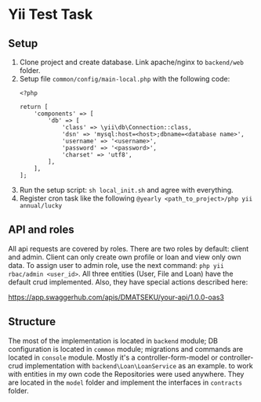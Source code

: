 # Yii Test Task

## Setup

1. Clone project and create database. Link apache/nginx to `backend/web` folder.
2. Setup file `common/config/main-local.php` with the following code:
    ```
    <?php
    
    return [
        'components' => [
            'db' => [
                'class' => \yii\db\Connection::class,
                'dsn' => 'mysql:host=<host>;dbname=<database name>',
                'username' => '<username>',
                'password' => '<password>',
                'charset' => 'utf8',
            ],
        ],
    ];
    ```
3. Run the setup script: `sh local_init.sh` and agree with everything.
4. Register cron task like the following `@yearly <path_to_project>/php yii annual/lucky`

## API and roles

All api requests are covered by roles. There are two roles by default: client and admin. Client can only create own profile or loan and view only own data. To assign user to admin role, use the next command: `php yii rbac/admin <user_id>`.
All three entities (User, File and Loan) have the default crud implemented. Also, they have special actions described here: <p href="https://app.swaggerhub.com/apis/DMATSEKU/your-api/1.0.0-oas3">https://app.swaggerhub.com/apis/DMATSEKU/your-api/1.0.0-oas3</p>

## Structure

The most of the implementation is located in `backend` module; DB configuration is located in `common` module; migrations and commands are located in `console` module.
Mostly it's a controller-form-model or controller-crud implementation with `backend\Loan\LoanService` as an example. to work with entities in my own code the Repositories were used anywhere. They are located in the `model` folder and implement the interfaces in `contracts` folder.
